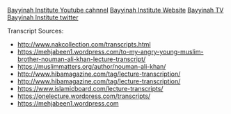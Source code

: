
<a href="https://www.youtube.com/user/BayyinahInstitute">Bayyinah Institute Youtube cahnnel</a>
<a href="https://bayyinah.com/">Bayyinah Institute Website</a>
<a href="bayyinah.tv">Bayyinah TV</a>
<a href="https://twitter.com/bayyinahinst">Bayyinah Institute twitter</a>

Transcript Sources:
* http://www.nakcollection.com/transcripts.html
* https://mehjabeen1.wordpress.com/to-my-angry-young-muslim-brother-nouman-ali-khan-lecture-transcript/
* https://muslimmatters.org/author/nouman-ali-khan/
* http://www.hibamagazine.com/tag/lecture-transcription/
* http://www.hibamagazine.com/tag/lecture-transcription/
* https://www.islamicboard.com/lecture-transcripts/
* https://onelecture.wordpress.com/transcripts/
* https://mehjabeen1.wordpress.com
